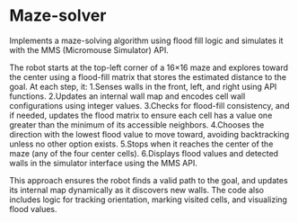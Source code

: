 # Maze-solver

Implements a maze-solving algorithm using flood fill logic and simulates it with the MMS (Micromouse Simulator) API.

The robot starts at the top-left corner of a 16×16 maze and explores toward the center using a flood-fill matrix that stores the estimated distance to the goal. At each step, it:
1.Senses walls in the front, left, and right using API functions.
2.Updates an internal wall map and encodes cell wall configurations using integer values.
3.Checks for flood-fill consistency, and if needed, updates the flood matrix to ensure each cell has a value one greater than the minimum of its accessible neighbors.
4.Chooses the direction with the lowest flood value to move toward, avoiding backtracking unless no other option exists.
5.Stops when it reaches the center of the maze (any of the four center cells).
6.Displays flood values and detected walls in the simulator interface using the MMS API.

This approach ensures the robot finds a valid path to the goal, and updates its internal map dynamically as it discovers new walls. The code also includes logic for tracking orientation, marking visited cells, and visualizing flood values.
